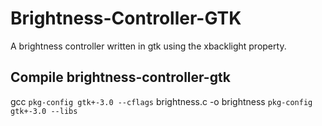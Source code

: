 # Brightness-Controller-GTK
A brightness controller written in gtk using the xbacklight property.
## Compile brightness-controller-gtk
gcc `pkg-config gtk+-3.0 --cflags` brightness.c -o brightness `pkg-config gtk+-3.0 --libs`
